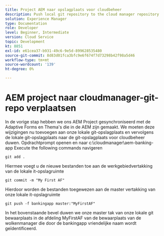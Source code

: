```yaml
---
title: Project AEM naar opslagplaats voor cloudbeheer
description: Push local git repository to the cloud manager repository
solution: Experience Manager
type: Documentation
role: Developer
level: Beginner, Intermediate
version: Cloud Service
topic: Development
kt: 8851
exl-id: e61cea37-b931-49c6-9e5d-899628535480
source-git-commit: 8d83d01fca3bfc9e6f674f7d73298b42f98a5d46
workflow-type: tm+mt
source-wordcount: '139'
ht-degree: 0%

---
```


# AEM project naar cloudmanager-git-repo verplaatsen

In de vorige stap hebben we ons AEM Project gesynchroniseerd met de Adaptive Forms en Thema&#39;s die in de AEM zijn gemaakt.
We moeten deze wijzigingen nu toevoegen aan onze lokale git-opslagplaats en vervolgens de lokale git-opslagplaats naar de git-opslagplaats voor cloudbeheer duwen.
Opdrachtprompt openen en naar c:\cloudmanager\aem-banking-app Execute the following commands navigeren

```
git add .
```

Hiermee voegt u de nieuwe bestanden toe aan de werkgebiedvertakking van de lokale it-opslagruimte

```
git commit -m "My First AF"
```

Hierdoor worden de bestanden toegewezen aan de master vertakking van onze lokale it-opslagruimte

```
git push -f bankingapp master:"MyFirstAF"
```

In het bovenstaande bevel duwen we onze master tak van onze lokale git bewaarplaats in de afdeling MyFirstAF van de bewaarplaats van de wolkenmanager die door de bankingapp vriendelijke naam wordt geïdentificeerd.
